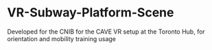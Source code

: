 # VR-Subway-Platform-Scene
Developed for the CNIB for the CAVE VR setup at the Toronto Hub, for orientation and mobility training usage
